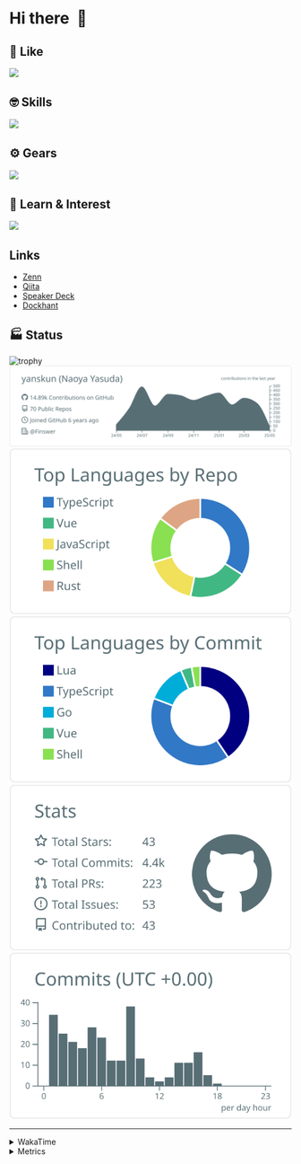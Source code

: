 # Hi there&nbsp; :wave:

## 💌 Like
<img src="https://go-skill-icons.vercel.app/api/icons?i=github" />

## 🤓 Skills
<img src="https://go-skill-icons.vercel.app/api/icons?i=js,ts,vue,nuxtjs,react,nextjs,go,lua,git" />

## ⚙️ Gears
<img src="https://go-skill-icons.vercel.app/api/icons?i=neovim,vscode,githubcopilot,alacritty,tmux" />

## 📖 Learn & Interest
<img src="https://go-skill-icons.vercel.app/api/icons?i=rust,deno,css,zig,playwright,githubactions,storybook,netlify,eslint" />

## Links
- [Zenn](https://zenn.dev/yanskun)
- [Qiita](https://qiita.com/yanskun)
- [Speaker Deck](https://speakerdeck.com/yanskun)
- [Dockhant](https://www.dockhunt.com/users/yanskun)

<!-- https://github.com/ryo-ma/github-profile-trophy -->

## 🏭 Status

<img src="https://github-profile-trophy.vercel.app/?username=yanskun&theme=onedark&row=1" alt="trophy">

<!-- https://github.com/vn7n24fzkq/github-profile-summary-cards -->
<picture>
  <source media="(prefers-color-scheme: dark)" srcset="https://raw.githubusercontent.com/yanskun/yanskun/master/profile-summary-card-output/nord_dark/0-profile-details.svg">
 <img src="https://raw.githubusercontent.com/yanskun/yanskun/master/profile-summary-card-output/default/0-profile-details.svg">
</picture>
<br>
<picture>
  <source media="(prefers-color-scheme: dark)" srcset="https://raw.githubusercontent.com/yanskun/yanskun/master/profile-summary-card-output/nord_dark/1-repos-per-language.svg">
 <img src="https://raw.githubusercontent.com/yanskun/yanskun/master/profile-summary-card-output/default/1-repos-per-language.svg">
</picture>
<picture>
  <source media="(prefers-color-scheme: dark)" srcset="https://raw.githubusercontent.com/yanskun/yanskun/master/profile-summary-card-output/nord_dark/2-most-commit-language.svg">
 <img src="https://raw.githubusercontent.com/yanskun/yanskun/master/profile-summary-card-output/default/2-most-commit-language.svg">
</picture>
<br>
<picture>
  <source media="(prefers-color-scheme: dark)" srcset="https://raw.githubusercontent.com/yanskun/yanskun/master/profile-summary-card-output/nord_dark/3-stats.svg">
 <img src="https://raw.githubusercontent.com/yanskun/yanskun/master/profile-summary-card-output/default/3-stats.svg">
</picture>
<picture>
  <source media="(prefers-color-scheme: dark)" srcset="https://raw.githubusercontent.com/yanskun/yanskun/master/profile-summary-card-output/nord_dark/4-productive-time.svg">
 <img src="https://raw.githubusercontent.com/yanskun/yanskun/master/profile-summary-card-output/default/4-productive-time.svg">
</picture>

---

<details>
  <summary>WakaTime</summary>
<!--START_SECTION:waka-->
![Code Time](http://img.shields.io/badge/Code%20Time-2%2C125%20hrs%2043%20mins-blue)

**🐱 My GitHub Data** 

> 📦 148.8 kB Used in GitHub's Storage 
 > 
> 🏆 1,445 Contributions in the Year 2025
 > 
> 💼 Opted to Hire
 > 
> 📜 130 Public Repositories 
 > 
> 🔑 4 Private Repositories 
 > 
**I'm an Early 🐤** 

```text
🌞 Morning                17262 commits       ████░░░░░░░░░░░░░░░░░░░░░   15.70 % 
🌆 Daytime                65264 commits       ███████████████░░░░░░░░░░   59.36 % 
🌃 Evening                23755 commits       █████░░░░░░░░░░░░░░░░░░░░   21.61 % 
🌙 Night                  3657 commits        █░░░░░░░░░░░░░░░░░░░░░░░░   03.33 % 
```
📅 **I'm Most Productive on Tuesday** 

```text
Monday                   17140 commits       ████░░░░░░░░░░░░░░░░░░░░░   15.59 % 
Tuesday                  24214 commits       ██████░░░░░░░░░░░░░░░░░░░   22.03 % 
Wednesday                22487 commits       █████░░░░░░░░░░░░░░░░░░░░   20.45 % 
Thursday                 20690 commits       █████░░░░░░░░░░░░░░░░░░░░   18.82 % 
Friday                   19534 commits       ████░░░░░░░░░░░░░░░░░░░░░   17.77 % 
Saturday                 2311 commits        █░░░░░░░░░░░░░░░░░░░░░░░░   02.10 % 
Sunday                   3562 commits        █░░░░░░░░░░░░░░░░░░░░░░░░   03.24 % 
```


📊 **This Week I Spent My Time On** 

```text
🕑︎ Time Zone: Asia/Tokyo

💬 Programming Languages: 
TypeScript               15 hrs 42 mins      █████████████████████░░░░   83.76 % 
YAML                     1 hr 2 mins         █░░░░░░░░░░░░░░░░░░░░░░░░   05.59 % 
Other                    56 mins             █░░░░░░░░░░░░░░░░░░░░░░░░   05.03 % 
Markdown                 19 mins             ░░░░░░░░░░░░░░░░░░░░░░░░░   01.76 % 
Go                       17 mins             ░░░░░░░░░░░░░░░░░░░░░░░░░   01.52 % 

🔥 Editors: 
Neovim                   13 hrs 36 mins      ██████████████████░░░░░░░   72.55 % 
VS Code                  5 hrs 8 mins        ███████░░░░░░░░░░░░░░░░░░   27.45 % 

💻 Operating System: 
Mac                      18 hrs 45 mins      █████████████████████████   100.00 % 
```


 Last Updated on 04/05/2025 05:24:31 UTC
<!--END_SECTION:waka-->
</details>

<details>
  <summary>Metrics</summary>
  <img src="https://github.com/yanskun/yanskun/blob/main/github-metrics.svg" alt="Metrics">
</details>
